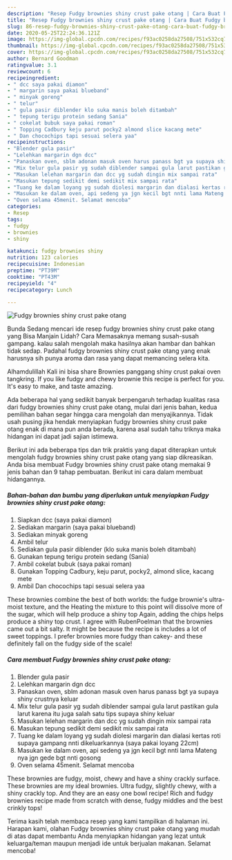 ```yaml
---
description: "Resep Fudgy brownies shiny crust pake otang | Cara Buat Fudgy brownies shiny crust pake otang Yang Enak dan Simpel"
title: "Resep Fudgy brownies shiny crust pake otang | Cara Buat Fudgy brownies shiny crust pake otang Yang Enak dan Simpel"
slug: 86-resep-fudgy-brownies-shiny-crust-pake-otang-cara-buat-fudgy-brownies-shiny-crust-pake-otang-yang-enak-dan-simpel
date: 2020-05-25T22:24:36.121Z
image: https://img-global.cpcdn.com/recipes/f93ac0258da27508/751x532cq70/fudgy-brownies-shiny-crust-pake-otang-foto-resep-utama.jpg
thumbnail: https://img-global.cpcdn.com/recipes/f93ac0258da27508/751x532cq70/fudgy-brownies-shiny-crust-pake-otang-foto-resep-utama.jpg
cover: https://img-global.cpcdn.com/recipes/f93ac0258da27508/751x532cq70/fudgy-brownies-shiny-crust-pake-otang-foto-resep-utama.jpg
author: Bernard Goodman
ratingvalue: 3.1
reviewcount: 6
recipeingredient:
- " dcc saya pakai diamon"
- " margarin saya pakai blueband"
- " minyak goreng"
- " telur"
- " gula pasir diblender klo suka manis boleh ditambah"
- " tepung terigu protein sedang Sania"
- " cokelat bubuk saya pakai roman"
- " Topping Cadbury keju parut pocky2 almond slice kacang mete"
- " Dan chocochips tapi sesuai selera yaa"
recipeinstructions:
- "Blender gula pasir"
- "Lelehkan margarin dgn dcc"
- "Panaskan oven, sblm adonan masuk oven harus panass bgt ya supaya shiny crustnya keluar"
- "Mix telur gula pasir yg sudah diblender sampai gula larut pastikan gula larut karena itu juga salah satu tips supaya shiny keluar"
- "Masukan lelehan margarin dan dcc yg sudah dingin mix sampai rata"
- "Masukan tepung sedikit demi sedikit mix sampai rata"
- "Tuang ke dalam loyang yg sudah diolesi margarin dan dialasi kertas roti supaya gampang nnti dikeluarkannya (saya pakai loyang 22cm)"
- "Masukan ke dalam oven, api sedeng ya jgn kecil bgt nnti lama Mateng nya jgn gede bgt nnti gosong"
- "Oven selama 45menit. Selamat mencoba"
categories:
- Resep
tags:
- fudgy
- brownies
- shiny

katakunci: fudgy brownies shiny 
nutrition: 123 calories
recipecuisine: Indonesian
preptime: "PT39M"
cooktime: "PT43M"
recipeyield: "4"
recipecategory: Lunch

---
```



![Fudgy brownies shiny crust pake otang](https://img-global.cpcdn.com/recipes/f93ac0258da27508/751x532cq70/fudgy-brownies-shiny-crust-pake-otang-foto-resep-utama.jpg)

Bunda Sedang mencari ide resep fudgy brownies shiny crust pake otang yang Bisa Manjain Lidah? Cara Memasaknya memang susah-susah gampang. kalau salah mengolah maka hasilnya akan hambar dan bahkan tidak sedap. Padahal fudgy brownies shiny crust pake otang yang enak harusnya sih punya aroma dan rasa yang dapat memancing selera kita.

Alhamdulillah Kali ini bisa share Brownies panggang shiny crust pakai oven tangkring. If you like fudgy and chewy brownie this recipe is perfect for you. It&#39;s easy to make, and taste amazing.

Ada beberapa hal yang sedikit banyak berpengaruh terhadap kualitas rasa dari fudgy brownies shiny crust pake otang, mulai dari jenis bahan, kedua pemilihan bahan segar hingga cara mengolah dan menyajikannya. Tidak usah pusing jika hendak menyiapkan fudgy brownies shiny crust pake otang enak di mana pun anda berada, karena asal sudah tahu triknya maka hidangan ini dapat jadi sajian istimewa.


Berikut ini ada beberapa tips dan trik praktis yang dapat diterapkan untuk mengolah fudgy brownies shiny crust pake otang yang siap dikreasikan. Anda bisa membuat Fudgy brownies shiny crust pake otang memakai 9 jenis bahan dan 9 tahap pembuatan. Berikut ini cara dalam membuat hidangannya.

<!--inarticleads1-->

##### Bahan-bahan dan bumbu yang diperlukan untuk menyiapkan Fudgy brownies shiny crust pake otang:

1. Siapkan  dcc (saya pakai diamon)
1. Sediakan  margarin (saya pakai blueband)
1. Sediakan  minyak goreng
1. Ambil  telur
1. Sediakan  gula pasir diblender (klo suka manis boleh ditambah)
1. Gunakan  tepung terigu protein sedang (Sania)
1. Ambil  cokelat bubuk (saya pakai roman)
1. Gunakan  Topping Cadbury, keju parut, pocky2, almond slice, kacang mete
1. Ambil  Dan chocochips tapi sesuai selera yaa


These brownies combine the best of both worlds: the fudge brownie&#39;s ultra-moist texture, and the Heating the mixture to this point will dissolve more of the sugar, which will help produce a shiny top Again, adding the chips helps produce a shiny top crust. I agree with RubenPoelman that the brownies came out a bit salty. It might be because the recipe is includes a lot of sweet toppings. I prefer brownies more fudgy than cakey- and these definitely fall on the fudgy side of the scale! 

<!--inarticleads2-->

##### Cara membuat Fudgy brownies shiny crust pake otang:

1. Blender gula pasir
1. Lelehkan margarin dgn dcc
1. Panaskan oven, sblm adonan masuk oven harus panass bgt ya supaya shiny crustnya keluar
1. Mix telur gula pasir yg sudah diblender sampai gula larut pastikan gula larut karena itu juga salah satu tips supaya shiny keluar
1. Masukan lelehan margarin dan dcc yg sudah dingin mix sampai rata
1. Masukan tepung sedikit demi sedikit mix sampai rata
1. Tuang ke dalam loyang yg sudah diolesi margarin dan dialasi kertas roti supaya gampang nnti dikeluarkannya (saya pakai loyang 22cm)
1. Masukan ke dalam oven, api sedeng ya jgn kecil bgt nnti lama Mateng nya jgn gede bgt nnti gosong
1. Oven selama 45menit. Selamat mencoba


These brownies are fudgy, moist, chewy and have a shiny crackly surface. These brownies are my ideal brownies. Ultra fudgy, slightly chewy, with a shiny crackly top. And they are an easy one bowl recipe! Rich and fudgy brownies recipe made from scratch with dense, fudgy middles and the best crinkly tops! 

Terima kasih telah membaca resep yang kami tampilkan di halaman ini. Harapan kami, olahan Fudgy brownies shiny crust pake otang yang mudah di atas dapat membantu Anda menyiapkan hidangan yang lezat untuk keluarga/teman maupun menjadi ide untuk berjualan makanan. Selamat mencoba!
